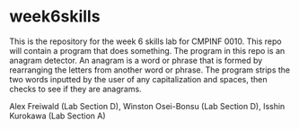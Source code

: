 # week6skills

This is the repository for the week 6 skills lab for CMPINF 0010. This repo will contain a program that does something.
The program in this repo is an anagram detector. An anagram is a word or phrase that is formed by rearranging the letters from another word or phrase.
The program strips the two words inputted by the user of any capitalization and spaces, then checks to see if they are anagrams.

Alex Freiwald (Lab Section D),
Winston Osei-Bonsu (Lab Section D),
Isshin Kurokawa (Lab Section A)
